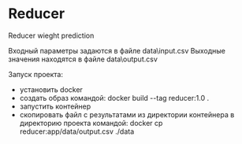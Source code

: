 # Reducer
Reducer wieght prediction

Входный параметры задаются в файле data\input.csv
Выходные значения находятся в файле data\output.csv

Запуск проекта:
 - установить docker
 - создать образ командой: docker build --tag reducer:1.0 .
 - запустить контейнер
 - скопировать файл с результатами из директории контейнера в директорию проекта командой: docker cp reducer:app/data/output.csv ./data